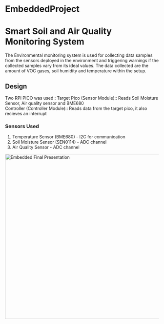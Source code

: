 # EmbeddedProject
# Smart Soil and Air Quality Monitoring System

The Environmental monitoring system is used for collecting data samples from the sensors deployed in the environment and triggering warnings if the collected samples vary from its ideal values. 
The data collected are the amount of VOC gases, soil humidity and temperature within the setup.

## Design
 Two RPI PICO was used : 
 Target Pico (Sensor Module):: Reads Soil Moisture Sensor, Air quality sensor and BME680  
 Controller (Controller Module):: Reads data from the target pico, it also recieves an interrupt 

### Sensors Used
 1. Temperature Sensor (BME680) - I2C for communication
 2. Soil Moisture Sensor (SEN0114) - ADC channel
 3. Air Quality Sensor - ADC channel

<img width="916" height="540" alt="Embedded Final Presentation" src="https://github.com/user-attachments/assets/d7311a57-f880-4006-8a86-0f318b56cb94" />
